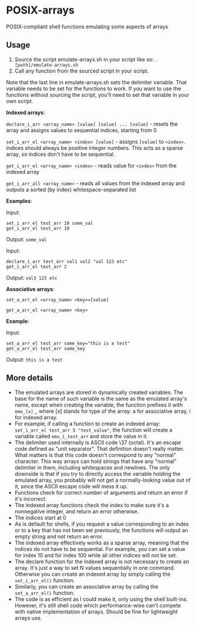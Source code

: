 # POSIX-arrays
POSIX-compliant shell functions emulating some aspects of arrays

## Usage
1) Source the script emulate-arrays.sh in your script like so: `. [path]/emulate-arrays.sh`
2) Call any function from the sourced script in your script.

Note that the last line in emulate-arrays.sh sets the delimiter variable. That variable needs to be set for the functions to work. If you want to use the functions without sourcing the script, you'll need to set that variable in your own script.

**Indexed arrays**:

`declare_i_arr <array_name> [value] [value] ... [value]` - resets the array and assigns values to sequential indices, starting from 0

`set_i_arr_el <array_name> <index> [value]` - assigns `[value]` to `<index>`. indices should always be positive integer numbers. This acts as a sparse array, so indices don't have to be sequential.

`get_i_arr_el <array_name> <index>` - reads value for `<index>` from the indexed array

`get_i_arr_all <array_name>` - reads all values from the indexed array and outputs a sorted (by index) whitespace-separated list

**Examples**:

Input:

```
set_i_arr_el test_arr 10 some_val
get_i_arr_el test_arr 10
```

Output: `some_val`

Input:

```
declare_i_arr test_arr val1 val2 "val 123 etc"
get_i_arr_el test_arr 2
```

Output: `val3 123 etc`

**Associative arrays**:

`set_a_arr_el <array_name> <key>=[value]`

`get_a_arr_el <array_name> <key>`

**Example**:

Input:

```
set_a_arr_el test_arr some_key="this is a test"
get_a_arr_el test_arr some_key
```

Output: `this is a test`

## More details
- The emulated arrays are stored in dynamically created variables. The base for the name of such variable is the same as the emulated array's name, except when creating the variable, the function prefixes it with `emu_[x]_`, where [x] stands for type of the array: a for associative array, i for indexed array.
- For example, if calling a function to create an indexed array: `set_i_arr_el test_arr 5 "test_value"`, the function will create a variable called `emu_i_test_arr` and store the value in it.
- The delimiter used internally is ASCII code \37 (octal). It's an escape code defined as "unit separator". That definition doesn't really matter. What matters is that this code doesn't correspond to any "normal" character. This way arrays can hold strings that have any "normal" delimiter in them, including whitespaces and newlines. The only downside is that if you try to directly access the variable holding the emulated array, you probably will not get a normally-looking value out of it, since the ASCII escape code will mess it up.
- Functions check for correct number of arguments and return an error if it's incorrect.
- The indexed array functions check the index to make sure it's a nonnegative integer, and return an error otherwise.
- The indices start at 0
- As is default for shells, if you request a value corresponding to an index or to a key that has not been set previously, the functions will output an empty string and not return an error.
- The indexed array effectively works as a sparse array, meaning that the indices do not have to be sequential. For example, you can set a value for index 10 and for index 100 while all other indices will not be set.
- The declare function for the indexed array is not necessary to create an array. It's just a way to set N values sequentially in one command. Otherwise you can create an indexed array by simply calling the `set_i_arr_el()` function.
- Similarly, you can create an associative array by calling the `set_a_arr_el()` function.
- The code is as efficient as I could make it, only using the shell built-ins. However, it's still shell code which performance-wise can't compete with native implementation of arrays. Should be fine for lightweight arrays use.
